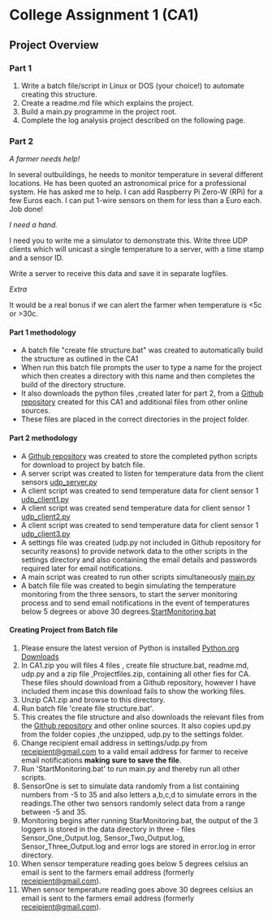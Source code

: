 # College Assignment 1 (CA1) #

## Project Overview ##

### Part 1 ###

1. Write a batch file/script in Linux or DOS (your choice!) to automate creating this structure.
2. Create a readme.md file which explains the project.
3. Build a main.py programme in the project root.
4. Complete the log analysis project described on the following page.

### Part 2 ###

*A farmer needs help!*

In several outbuildings, he needs to monitor temperature in several different locations. He has been
quoted an astronomical price for a professional system. He has asked me to help.
I can add Raspberry Pi Zero-W (RPi) for a few Euros each. I can put 1-wire sensors on them for less
than a Euro each. Job done!

*I need a hand.*

I need you to write me a simulator to demonstrate this. Write three UDP clients which will unicast a
single temperature to a server, with a time stamp and a sensor ID.

Write a server to receive this data and save it in separate logfiles.

*Extra*

It would be a real bonus if we can alert the farmer when temperature is <5c or >30c.

#### Part 1 methodology ### 

- A batch file "create file structure.bat" was created to automatically build the structure as outlined in the CA1
- When run this batch file prompts the user to type a name for the project which then creates a directory with this name and then completes the build of the directory structure.
- It also downloads the python files ,created later for part 2, from a [Github repository](https://github.com/EoinLyng/IAS--ca1) created for this CA1 and additional files from other online sources.
- These files are placed in the correct directories in the project folder.


#### Part 2 methodology ### 
- A [Github repository](https://github.com/EoinLyng/IAS--ca1) was created  to store the completed python scripts for download to project by batch file.
- A server script was created to listen for temperature data from the client sensors  [udp_server.py](https://raw.githubusercontent.com/EoinLyng/IAS--ca1/main/udp_server.py)
- A client script was created to send temperature data for client sensor 1 [udp_client1.py](https://raw.githubusercontent.com/EoinLyng/IAS--ca1/main/udp_client1.py)
- A client script was created send temperature data for client sensor 1 [udp_client2.py](https://raw.githubusercontent.com/EoinLyng/IAS--ca1/main/udp_client2.py)
- A client script was created to send temperature data for client sensor 1 [udp_client3.py](https://raw.githubusercontent.com/EoinLyng/IAS--ca1/main/udp_client3.py)
- A settings file was created (udp.py not included in Github repository for security reasons) to provide network data to the other scripts in the settings directory  and also containing the email details and passwords required later for email notifications.
- A main script was created to run other scripts simultaneously [main.py](https://raw.githubusercontent.com/EoinLyng/IAS--ca1/main/main.py)
- A batch file file was created to begin simulating the temperature monitoring from the three sensors, to start the server monitoring process and to send email notifications in the event of temperatures below 5 degrees or above 30 degrees.[StartMonitoring.bat](https://raw.githubusercontent.com/EoinLyng/IAS--ca1/main/StartMonitoring.bat)

#### Creating Project from Batch file ### 
1. Please ensure the latest version of Python is installed [Python.org Downloads](https://www.python.org/downloads/)
2. In CA1.zip you will files 4 files , create file structure.bat, readme.md, udp.py and a zip file ,Projectfiles.zip, containing all other fies for CA. These files should download from a Github repository, however I have included them incase this download fails to show the working files.
3. Unzip CA1.zip and browse to this directory.
4. Run batch file 'create file structure.bat'.
5. This creates the file structure and also downloads the relevant files from the [Github repository](https://github.com/EoinLyng/IAS--ca1) and other online sources. It also copies upd.py from the folder copies ,the unzipped, udp.py to  the settings folder.
6. Change recipient email address in settings/udp.py from receipient@gmail.com to a valid email address for farmer to receive email notifications **making sure to save the file**.
7. Run 'StartMonitoring.bat' to run main.py and thereby run all other scripts.
8. SensorOne is set to simulate data randomly from a list containing numbers from -5 to 35 and also letters a,b,c,d to simulate errors in the readings.The other two sensors randomly select data from a range between -5 and 35.
9. Monitoring begins after running StarMonitoring.bat, the output of the 3 loggers is stored in the data directory in three - files Sensor_One_Output.log, Sensor_Two_Output.log, Sensor_Three_Output.log and error logs are stored in error.log in error directory.
10. When sensor temperature reading goes below 5 degrees celsius an email is sent to the farmers email address (formerly receipient@gmail.com).
11. When  sensor temperature reading goes above 30 degrees celsius an email is sent to the farmers email address (formerly receipient@gmail.com).
